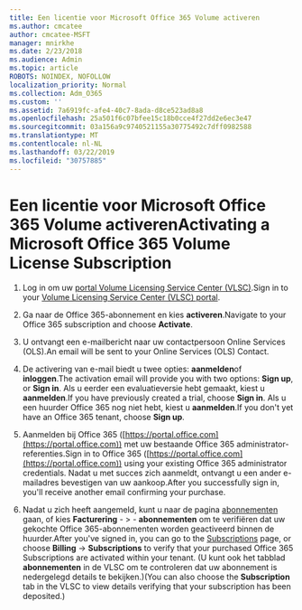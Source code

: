 ```yaml
---
title: Een licentie voor Microsoft Office 365 Volume activeren
ms.author: cmcatee
author: cmcatee-MSFT
manager: mnirkhe
ms.date: 2/23/2018
ms.audience: Admin
ms.topic: article
ROBOTS: NOINDEX, NOFOLLOW
localization_priority: Normal
ms.collection: Adm_O365
ms.custom: ''
ms.assetid: 7a6919fc-afe4-40c7-8ada-d8ce523ad8a8
ms.openlocfilehash: 25a501f6c07bfee15c18b0cce4f27dd2e6ec3e47
ms.sourcegitcommit: 03a156a9c9740521155a30775492c7dff0982588
ms.translationtype: MT
ms.contentlocale: nl-NL
ms.lasthandoff: 03/22/2019
ms.locfileid: "30757885"
---
```

# <a name="activating-a-microsoft-office-365-volume-license-subscription"></a><span data-ttu-id="2830d-102">Een licentie voor Microsoft Office 365 Volume activeren</span><span class="sxs-lookup"><span data-stu-id="2830d-102">Activating a Microsoft Office 365 Volume License Subscription</span></span>

1. <span data-ttu-id="2830d-103">Log in om uw [portal Volume Licensing Service Center (VLSC)](http://go.microsoft.com/fwlink/p/?LinkId=329762).</span><span class="sxs-lookup"><span data-stu-id="2830d-103">Sign in to your [Volume Licensing Service Center (VLSC) portal](http://go.microsoft.com/fwlink/p/?LinkId=329762).</span></span>
    
2. <span data-ttu-id="2830d-104">Ga naar de Office 365-abonnement en kies **activeren**.</span><span class="sxs-lookup"><span data-stu-id="2830d-104">Navigate to your Office 365 subscription and choose **Activate**.</span></span>
    
3. <span data-ttu-id="2830d-105">U ontvangt een e-mailbericht naar uw contactpersoon Online Services (OLS).</span><span class="sxs-lookup"><span data-stu-id="2830d-105">An email will be sent to your Online Services (OLS) Contact.</span></span>
    
4. <span data-ttu-id="2830d-106">De activering van e-mail biedt u twee opties: **aanmelden**of **inloggen**.</span><span class="sxs-lookup"><span data-stu-id="2830d-106">The activation email will provide you with two options: **Sign up**, or **Sign in**.</span></span> <span data-ttu-id="2830d-107">Als u eerder een evaluatieversie hebt gemaakt, kiest u **aanmelden**.</span><span class="sxs-lookup"><span data-stu-id="2830d-107">If you have previously created a trial, choose **Sign in**.</span></span> <span data-ttu-id="2830d-108">Als u een huurder Office 365 nog niet hebt, kiest u **aanmelden**.</span><span class="sxs-lookup"><span data-stu-id="2830d-108">If you don't yet have an Office 365 tenant, choose **Sign up**.</span></span>
    
5. <span data-ttu-id="2830d-109">Aanmelden bij Office 365 ([https://portal.office.com](https://portal.office.com)) met uw bestaande Office 365 administrator-referenties.</span><span class="sxs-lookup"><span data-stu-id="2830d-109">Sign in to Office 365 ([https://portal.office.com](https://portal.office.com)) using your existing Office 365 administrator credentials.</span></span> <span data-ttu-id="2830d-110">Nadat u met succes zich aanmeldt, ontvangt u een ander e-mailadres bevestigen van uw aankoop.</span><span class="sxs-lookup"><span data-stu-id="2830d-110">After you successfully sign in, you'll receive another email confirming your purchase.</span></span>
    
6. <span data-ttu-id="2830d-111">Nadat u zich heeft aangemeld, kunt u naar de pagina [abonnementen](https://go.microsoft.com/fwlink/p/?linkid=842054) gaan, of kies **Facturering**  - \> - **abonnementen** om te verifiëren dat uw gekochte Office 365-abonnementen worden geactiveerd binnen de huurder.</span><span class="sxs-lookup"><span data-stu-id="2830d-111">After you've signed in, you can go to the [Subscriptions](https://go.microsoft.com/fwlink/p/?linkid=842054) page, or choose **Billing** -\> **Subscriptions** to verify that your purchased Office 365 Subscriptions are activated within your tenant.</span></span> <span data-ttu-id="2830d-112">(U kunt ook het tabblad **abonnementen** in de VLSC om te controleren dat uw abonnement is nedergelegd details te bekijken.)</span><span class="sxs-lookup"><span data-stu-id="2830d-112">(You can also choose the **Subscription** tab in the VLSC to view details verifying that your subscription has been deposited.)</span></span> 
    

